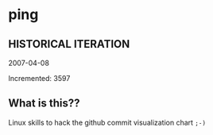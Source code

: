 # ping

## HISTORICAL ITERATION
2007-04-08

Incremented: 3597

## What is this?? 
Linux skills to hack the github commit visualization chart `;-)`
